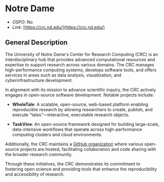 # Notre Dame

- *OSPO*: No
- *Link*: [https://crc.nd.edu/](https://crc.nd.edu/)

## General Description

The University of Notre Dame's Center for Research Computing (CRC) is an interdisciplinary hub that provides advanced computational resources and expertise to support research across various domains. The CRC manages high-performance computing systems, develops software tools, and offers services in areas such as data analysis, visualization, and cyberinfrastructure development.

In alignment with its mission to advance scientific inquiry, the CRC actively engages in open-source software development. Notable projects include:

- **WholeTale**: A scalable, open-source, web-based platform enabling reproducible research by allowing researchers to create, publish, and execute "tales"—interactive, executable research objects.

- **TaskVine**: An open-source framework designed for building large-scale, data-intensive workflows that operate across high-performance computing clusters and cloud environments.

Additionally, the CRC maintains a [GitHub organization](https://github.com/crcresearch) where various open-source projects are hosted, facilitating collaboration and code sharing with the broader research community.

Through these initiatives, the CRC demonstrates its commitment to fostering open science and providing tools that enhance the reproducibility and accessibility of research.
